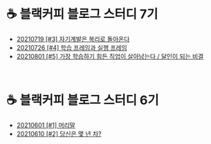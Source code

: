 # ☕ 블랙커피 블로그 스터디 7기
- [20210719 [#3] 자기계발은 복리로 돌아온다](https://paradise7.tistory.com/46)
- [20210726 [#4] 학습 프레임과 실행 프레임](https://paradise7.tistory.com/47)
- [20210801 [#5] 가장 학습하기 힘든 직업이 살아남는다 / 달인이 되는 비결](https://paradise7.tistory.com/48)
<br>

# ☕ 블랙커피 블로그 스터디 6기
- [20210601 [#1] 머리말](https://paradise7.tistory.com/44)
- [20210610 [#2] 당신은 몇 년 차?](https://paradise7.tistory.com/45)
